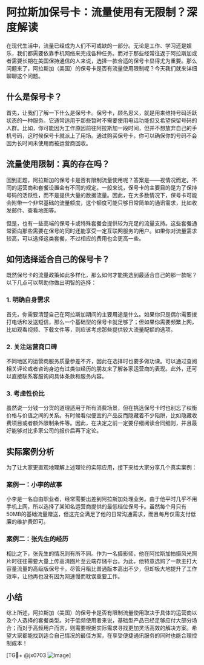 # 阿拉斯加保号卡：流量使用有无限制？深度解读

在现代生活中，流量已经成为人们不可或缺的一部分。无论是工作、学习还是娱乐，我们都需要依靠手机网络来完成各种任务。而对于那些经常往返于阿拉斯加或者需要长期在美国保持通信的人来说，选择一款合适的保号卡显得尤为重要。那么问题来了，阿拉斯加（美国）的保号卡是否有流量使用限制呢？今天我们就来详细聊聊这个问题。

## 什么是保号卡？

首先，让我们了解一下什么是保号卡。保号卡，顾名思义，就是用来维持号码活跃状态的一种服务。它通常适用于那些暂时不需要使用电话功能但又希望保留号码的人群。比如，你可能因为工作原因前往阿拉斯加一段时间，但并不想放弃自己的手机号码，这时候保号卡就派上了用场。通过购买保号卡，你可以确保你的号码不会因为长时间未使用而被运营商回收。

## 流量使用限制：真的存在吗？

回到正题，阿拉斯加的保号卡是否有限制流量使用呢？答案是——视情况而定。不同的运营商和套餐设置会有不同的规定。一般来说，保号卡的主要目的是为了保持号码的活跃性，而不是提供大量的数据流量。因此，在大多数情况下，保号卡可能会附带一个非常基础的流量额度，这个额度可能只够日常简单的通讯需求，比如收发邮件、查看地图等。

但是，也有一些高端的保号卡或特殊套餐会提供较为充足的流量支持。这些套餐通常面向那些需要在保号的同时还能享受一定互联网服务的用户。如果你对流量需求较高，可以选择这类套餐，不过相应的费用也会更高一些。

## 如何选择适合自己的保号卡？

既然保号卡的流量政策如此多样化，那么如何才能挑选到最适合自己的那一款呢？以下几点可以帮助你做出明智的选择：

### 1. 明确自身需求

首先，你需要清楚自己在阿拉斯加期间的主要用途是什么。如果你只是偶尔需要拨打电话和发送短信，那么一个基础型的保号卡就足够了；但如果你需要频繁上网，比如观看视频、下载文件等，则应该考虑那些提供较大流量配额的选项。

### 2. 关注运营商口碑

不同地区的运营商服务质量参差不齐，因此在选择时也要多做功课。可以通过查阅相关评论或者咨询身边有过类似经历的朋友来了解各家运营商的表现。此外，还可以直接联系客服询问具体条款和服务内容。

### 3. 考虑性价比

虽然说一分钱一分货的道理适用于所有消费场景，但在挑选保号卡时也别忘了权衡价格与价值之间的关系。有时候看似便宜的产品反而隐藏着不少陷阱，比如隐藏收费项目或者额外限制条件等。因此，在决定之前一定要仔细阅读合同细则，并且最好能够对比多家公司的报价后再下定论。

## 实际案例分析

为了让大家更直观地理解上述理论的实际应用，接下来给大家分享几个真实案例：

### 案例一：小李的故事

小李是一名自由职业者，经常需要出差到阿拉斯加处理业务。由于他平时几乎不用手机上网，所以选择了某知名运营商提供的最低档位保号卡。虽然每个月只有50MB的基础流量赠送，但这完全满足了他的日常沟通需求，而且每月仅需支付低廉的维护费即可。

### 案例二：张先生的经历

相比之下，张先生的情况则有所不同。作为一名摄影师，他在阿拉斯加拍摄风光照片时往往需要大量上传高清图片至云端存储平台。为此，他特意选购了一款主打大容量流量的高级版保号卡。尽管月租比普通版本高出不少，但却极大地提升了工作效率，让他再也没有因为网速慢而耽误重要工作。

## 小结

综上所述，阿拉斯加（美国）的保号卡是否有限制流量使用取决于具体的运营商以及个人选择的套餐类型。对于低频使用者来说，基础型产品已经足够应付大部分场合；而对于高频用户而言，则需要根据实际需求寻找更加灵活高效的解决方案。希望大家都能找到适合自己情况的最佳方案，在享受便捷通讯服务的同时也能合理控制成本！

[TG💪+ @jx0703 ![Image](https://github.com/user-attachments/assets/dbca1d08-cadb-493c-b0ec-ad6f7a83f270)]